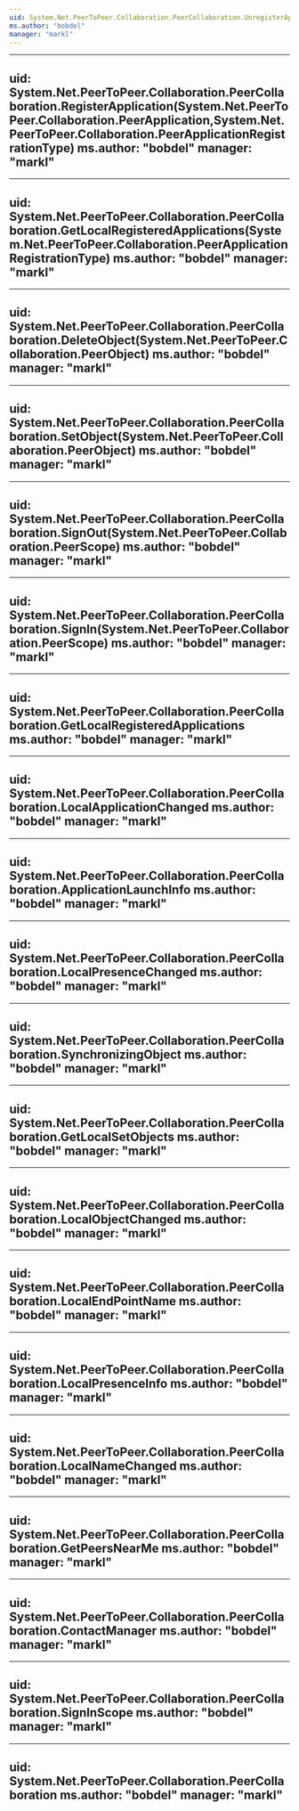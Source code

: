 ```yaml
---
uid: System.Net.PeerToPeer.Collaboration.PeerCollaboration.UnregisterApplication(System.Net.PeerToPeer.Collaboration.PeerApplication,System.Net.PeerToPeer.Collaboration.PeerApplicationRegistrationType)
ms.author: "bobdel"
manager: "markl"
---
```


---
uid: System.Net.PeerToPeer.Collaboration.PeerCollaboration.RegisterApplication(System.Net.PeerToPeer.Collaboration.PeerApplication,System.Net.PeerToPeer.Collaboration.PeerApplicationRegistrationType)
ms.author: "bobdel"
manager: "markl"
---

---
uid: System.Net.PeerToPeer.Collaboration.PeerCollaboration.GetLocalRegisteredApplications(System.Net.PeerToPeer.Collaboration.PeerApplicationRegistrationType)
ms.author: "bobdel"
manager: "markl"
---

---
uid: System.Net.PeerToPeer.Collaboration.PeerCollaboration.DeleteObject(System.Net.PeerToPeer.Collaboration.PeerObject)
ms.author: "bobdel"
manager: "markl"
---

---
uid: System.Net.PeerToPeer.Collaboration.PeerCollaboration.SetObject(System.Net.PeerToPeer.Collaboration.PeerObject)
ms.author: "bobdel"
manager: "markl"
---

---
uid: System.Net.PeerToPeer.Collaboration.PeerCollaboration.SignOut(System.Net.PeerToPeer.Collaboration.PeerScope)
ms.author: "bobdel"
manager: "markl"
---

---
uid: System.Net.PeerToPeer.Collaboration.PeerCollaboration.SignIn(System.Net.PeerToPeer.Collaboration.PeerScope)
ms.author: "bobdel"
manager: "markl"
---

---
uid: System.Net.PeerToPeer.Collaboration.PeerCollaboration.GetLocalRegisteredApplications
ms.author: "bobdel"
manager: "markl"
---

---
uid: System.Net.PeerToPeer.Collaboration.PeerCollaboration.LocalApplicationChanged
ms.author: "bobdel"
manager: "markl"
---

---
uid: System.Net.PeerToPeer.Collaboration.PeerCollaboration.ApplicationLaunchInfo
ms.author: "bobdel"
manager: "markl"
---

---
uid: System.Net.PeerToPeer.Collaboration.PeerCollaboration.LocalPresenceChanged
ms.author: "bobdel"
manager: "markl"
---

---
uid: System.Net.PeerToPeer.Collaboration.PeerCollaboration.SynchronizingObject
ms.author: "bobdel"
manager: "markl"
---

---
uid: System.Net.PeerToPeer.Collaboration.PeerCollaboration.GetLocalSetObjects
ms.author: "bobdel"
manager: "markl"
---

---
uid: System.Net.PeerToPeer.Collaboration.PeerCollaboration.LocalObjectChanged
ms.author: "bobdel"
manager: "markl"
---

---
uid: System.Net.PeerToPeer.Collaboration.PeerCollaboration.LocalEndPointName
ms.author: "bobdel"
manager: "markl"
---

---
uid: System.Net.PeerToPeer.Collaboration.PeerCollaboration.LocalPresenceInfo
ms.author: "bobdel"
manager: "markl"
---

---
uid: System.Net.PeerToPeer.Collaboration.PeerCollaboration.LocalNameChanged
ms.author: "bobdel"
manager: "markl"
---

---
uid: System.Net.PeerToPeer.Collaboration.PeerCollaboration.GetPeersNearMe
ms.author: "bobdel"
manager: "markl"
---

---
uid: System.Net.PeerToPeer.Collaboration.PeerCollaboration.ContactManager
ms.author: "bobdel"
manager: "markl"
---

---
uid: System.Net.PeerToPeer.Collaboration.PeerCollaboration.SignInScope
ms.author: "bobdel"
manager: "markl"
---

---
uid: System.Net.PeerToPeer.Collaboration.PeerCollaboration
ms.author: "bobdel"
manager: "markl"
---
